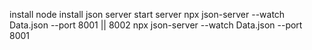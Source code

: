 install node
install json server
start server
npx json-server --watch Data.json --port 8001 || 8002
npx json-server --watch Data.json --port 8001 